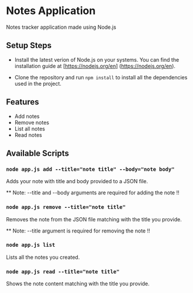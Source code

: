 # Notes Application

Notes tracker application made using Node.js

## Setup Steps

- Install the latest verion of Node.js on your systems. You can find the installation guide at [https://nodejs.org/en] (https://nodejs.org/en).

- Clone the repository and run `npm install` to install all the dependencies used in the project.

## Features

- Add notes
- Remove notes
- List all notes
- Read notes

## Available Scripts

### `node app.js add --title="note title" --body="note body"`

Adds your note with title and body provided to a JSON file.

\*\* Note: --title and --body arguments are required for adding the note !!

### `node app.js remove --title="note title"`

Removes the note from the JSON file matching with the title you provide.

\*\* Note: --title argument is required for removing the note !!

### `node app.js list`

Lists all the notes you created.

### `node app.js read --title="note title"`

Shows the note content matching with the title you provide.
